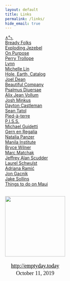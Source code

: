 ```yaml
---
layout: default
title: Links
permalink: /links/
hide_email: true
---
```

      
<a href="http://vg.pe.hu/jp/" target="_blank">∧°┐</a><br>
<a href="https://breadyfolks.info/" target="_blank">Bready Folks</a><br>
<a href="http://explodingjezebel.odie.us" target="_blank">Exploding Jezebel</a><br>
<a href="http://www.19933.biz/onpurpose.html" target="_blank">On Purpose</a><br>
<a href="http://cpu.moe/" target="_blank">Perry Trollope</a><br>
<a href="http://lynnnn.com/" target="_blank">Lynn</a><br>
<a href="http://michellelin.co/?egg%20world%20forever" target="_blank">Michelle Lin</a><br>
<a href="http://hole.earth" target="_blank">Hole, Earth, Catalog</a><br>
<a href="http://joelssanddispensary.com" target="_blank">Joel Dean</a><br>
<a href="http://beautiful-company.com" target="_blank">Beautiful Company</a><br>
<a href="http://psalm.us/" target="_blank">Psalmus Diuersae</a><br>
<a href="http://www.walgreens2.com/?i%20went%20to%20walgreens%20to%20get%20batteries,%20a%20flashlight,%20and%20tic%20tacs" target="_blank">Alix Jean Vollum</a><br>
<a href="http://joshminkus.com/?josh%20minkus%20has%20a%20hat%20with%20a%20long%20bill" target="_blank">Josh Minkus</a><br>
<a href="http://sinuskid13.com" target="_blank">Dayton Castleman</a><br>
<a href="http://www.19933.biz/" target="_blank">Sean Tatol</a><br>
<a href="http://www.pied-terre.com/" target="_blank">Pied-à-terre</a><br>
<a href="https://www.instagram.com/pissgroup" target="_blank">P.I.S.S.</a><br>
<a href="https://michaelguidetti.info/?michael%20is%20playing%20dota" target="_blank">Michael Guidetti</a><br>
<a href="http://gernenregalia.com" target="_blank">Gern en Regalia</a><br>
<a href="http://npanzer.com/?natalia%20makes%20exciting%20websites,%20paintings,%20and%20runs%20refresh%20gallery" target="_blank">Natalia Panzer</a><br>
<a href="http://www.manilainstitute.org/" target="_blank">Manila Institute</a><br>
<a href="http://www.brycewilner.com/?bryce%20is%20typing" target="_blank">Bryce Wilner</a><br>
<a href="https://marcmatchak.com/?marc%20is%20painting" target="_blank">Marc Matchak</a><br>
<a href="https://jas.life/?rock%20this%20life%20world" target="_blank">Jeffrey Alan Scudder</a><br>
<a href="http://laurelschwulst.com/?a%20new%20message%20from%20elliott%20!" target="_blank">Laurel Schwulst</a><br>
<a href="http://adrianaramic.com/?hello%20bug%20world" target="_blank">Adriana Ramić</a><br>
<a href="https://jongacnik.com/" target="_blank">Jon Gacnik</a><br>
<a href="https://www.jakesollins.com/" target="_blank">Jake Sollins</a><br>
<a href="https://haleakala.today/" target="_blank">Things to do on Maui</a><br>

<br>

<div style="display: inline-block; width: 196px; margin-right: 0.5em;"> <a href="http://emptyday.today" sytle="display: block;"> <img src="http://emptyday.today/icons/leaf-emptyday-icon11.png" width="196" style="display: block; margin-bottom: 18px;"> </a><div style="font-family: serif; font-size: 18px; line-height: 24px; margin-bottom: 18px; text-align: center;"> <a href="http://emptyday.today" style="color: black; background: transparent;">http://emptyday.today</a><br> October 11, 2019</div></div>

